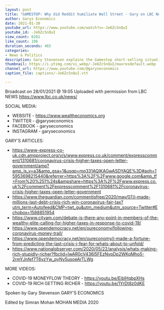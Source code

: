 ```yaml
---
layout: post
title: "GAMESTOP: Why did Reddit humiliate Wall Street - Gary on LBC News with Chris Golds"
author: Garys Economics
date: 2021-01-30
youtube_url: https://www.youtube.com/watch?v=-Je6ZcSnQuI
youtube_id: -Je6ZcSnQuI
view_count: 6281
like_count: 196
duration_seconds: 465
categories:
- News & Politics
description: Gary Stevenson explains the Gamestop short-selling situation & why we should be careful before investing
thumbnail: https://i.ytimg.com/vi_webp/-Je6ZcSnQuI/maxresdefault.webp
channel_url: https://www.youtube.com/@garyseconomics
caption_file: captions/-Je6ZcSnQuI.vtt

---
```


Broadcast on 28/01/2021 @ 19:05
Uploaded with permission from LBC NEWS
https://www.lbc.co.uk/news/


SOCIAL MEDIA:
- WEBSITE - https://www.wealtheconomics.org
- TWITTER - @garyseconomics
- FACEBOOK - garyseconomics
- INSTAGRAM - garyseconomics


GARY'S ARTICLES:
- https://www-express-co-uk.cdn.ampproject.org/v/s/www.express.co.uk/comment/expresscomment/1310681/coronavirus-crisis-higher-taxes-open-letter-government/amp?amp_js_v=a3&amp_gsa=1&usqp=mq331AQIKAGwASDYAQE%3D#aoh=15953698215440&referrer=https%3A%2F%2Fwww.google.com&amp_tf=From%20%251%24s&ampshare=https%3A%2F%2Fwww.express.co.uk%2Fcomment%2Fexpresscomment%2F1310681%2Fcoronavirus-crisis-higher-taxes-open-letter-government
- https://www.theguardian.com/commentisfree/2020/may/07/i-made-millions-last-debt-crisis-rich-win-coronavirus-fair-tax?utm_term=Autofeed&CMP=twt_gu&utm_medium&utm_source=Twitter#Echobox=1588851954
- https://www.cityam.com/debate-is-there-any-point-in-members-of-the-wealthy-elite-calling-for-higher-taxes-in-response-to-covid-19/
- https://www.opendemocracy.net/en/oureconomy/following-coronavirus-money-trail/
- https://www.opendemocracy.net/en/oureconomy/i-made-a-fortune-from-predicting-the-last-crisis-i-fear-for-whats-about-to-unfold/
- https://www.nationalobserver.com/2020/05/22/analysis/whats-making-rich-stupidly-richer?fbclid=IwAR0cV436I5FEzNvpDp2WKqMho5-2rmYJnfef7T6vzYw_pyNy5usoeArTLWg


MORE VIDEOS:
- COVID-19 MONEYFLOW THEORY - https://youtu.be/EiblHqbpXHs
- COVID-19 RICH GETTING RICHER - https://youtu.be/1YrDt8z0dKE


Spoken by Gary Stevenson
GARY'S ECONOMICS


Edited by Simran Mohan 
MOHAN MEDIA 2020
